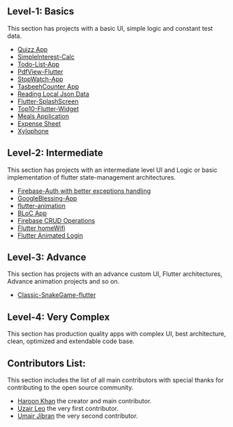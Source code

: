 ## Level-1: Basics
This section has projects with a basic UI, simple logic and constant test data.
- [Quizz App](https://github.com/haroonkhan9426/Quizzler)
- [SimpleInterest-Calc](https://github.com/uzairleo/Simple_interest_calc)
- [Todo-List-App](https://github.com/uzairleo/Flutter_TaskList-anotherSmartApproach-)
- [PdfView-Flutter](https://github.com/uzairleo/Flutter_pdf_veiwer_leo)
- [StopWatch-App](https://github.com/uzairleo/flutter_Leo_Stopwatch)
- [TasbeehCounter App](https://github.com/uzairleo/tasbeeh_counter2)
- [Reading Local Json Data](https://github.com/uzairleo/flutter_json-storage-)
- [Flutter-SplashScreen](https://github.com/uzairleo/flutter_splashscreen_tutorial)
- [Top10-Flutter-Widget](https://github.com/uzairleo/top10_flutter_widget)
- [Meals Application](https://github.com/UmairJibran/meal_app)
- [Expense Sheet](https://github.com/UmairJibran/dailyExpenseSheet)
- [Xylophone](https://github.com/haroonkhan9426/Xylophone)


## Level-2: Intermediate
This section has projects with an intermediate level UI and Logic or basic implementation of flutter state-management architectures.
- [Firebase-Auth with better exceptions handling](https://github.com/haroonkhan9426/Firebase-Auth-Exception-Handling-in-Flutter)
- [GoogleBlessing-App](https://github.com/uzairleo/GoogleBlessings)
- [flutter-animation](https://github.com/uzairleo/flutter_transitions-all-)
- [BLoC App](https://github.com/UmairJibran/flutter-bloc.git)
- [Firebase CRUD Operations](https://github.com/UmairJibran/firebase-crud.git)
- [Flutter homeWifi](https://github.com/uzairleo/uzairleo-homeWifi)
- [Flutter Animated Login](https://github.com/uzairleo/flutter_Animated_Login)


## Level-3: Advance
This section has projects with an advance custom UI, Flutter architectures, Advance animation projects and so on.
- [Classic-SnakeGame-flutter](https://github.com/uzairleo/leo_snake_game)

## Level-4: Very Complex
This section has production quality apps with complex UI, best architecture, clean, optimized and extendable code base.


## Contributors List:
This section includes the list of all main contributors with special thanks for contributing to the open source community.
- [Haroon Khan](https://github.com/haroonkhan9426) the creator and main contributor.
- [Uzair Leo](https://github.com/uzairleo) the very first contributor.
- [Umair Jibran](https://github.com/UmairJibran) the very second contributor.
